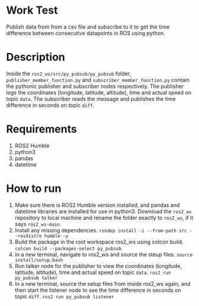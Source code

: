 # Work Test
Publish data from from a csv file and subscribe to it to get the time difference between consecutive datapoints in ROS using python.

# Description
Inside the ```ros2_ws/src/py_pubsub/py_pubsub``` folder, ```publisher_member_function.py``` and ```subscriber_member_function.py``` contain the pythonic publisher and subscriber nodes respectively. The publisher logs the coordinates (longitude, latitude, altitude), time and actual speed on topic ```data```. The subscriber reads the message and publishes the time difference in seconds on topic ```diff```. 

# Requirements
1) ROS2 Humble
2) python3
3) pandas
4) datetime

# How to run
1) Make sure there is ROS2 Humble version installed, and pandas and datetime libraries are installed for use in python3. Download the ```ros2_ws``` repository to local machine and rename the folder exactly to ```ros2_ws```, if it says ```ros2_ws-main```.
2) Install any missing dependencies.
   ```rosdep install -i --from-path src --rosdistro humble -y```
3) Build the package in the root workspace ros2_ws using colcon build.
   ```colcon build --packages-select py_pubsub```
4) In a new terminal, navigate to ros2_ws and source the steup files.
   ```source install/setup.bash```
5) Run talker node for the publisher to view the coordinates (longitude, latitude, altitude), time and actual speed on topic ```data```.
   ```ros2 run py_pubsub talker```
6) In a new terminal, source the setup files from inside ros2_ws again, and then start the listener node to see the time difference in seconds on topic ```diff```.
   ```ros2 run py_pubsub listener```
